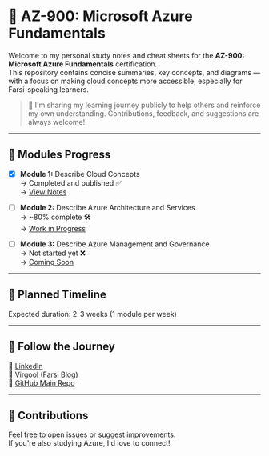 # 📘 AZ-900: Microsoft Azure Fundamentals

Welcome to my personal study notes and cheat sheets for the **AZ-900: Microsoft Azure Fundamentals** certification.  
This repository contains concise summaries, key concepts, and diagrams — with a focus on making cloud concepts more accessible, especially for Farsi-speaking learners.

> 🧠 I'm sharing my learning journey publicly to help others and reinforce my own understanding. Contributions, feedback, and suggestions are always welcome!

---

## 🔖 Modules Progress

- [x] **Module 1:** Describe Cloud Concepts  
  → Completed and published ✅  
  → [View Notes](./Module%201%20-%20Describe%20Cloud%20Concepts.md)

- [ ] **Module 2:** Describe Azure Architecture and Services  
  → ~80% complete 🛠️  
  → [Work in Progress](./Module%202%20-%20Describe%20Azure%20architecture%20and%20services.md)

- [ ] **Module 3:** Describe Azure Management and Governance  
  → Not started yet ❌  
  → [Coming Soon](./Module%203%20-%20Describe%20Azure%20management%20and%20governance.md)

---


## 📅 Planned Timeline

Expected duration: 2-3 weeks (1 module per week)

---

## 🔗 Follow the Journey

📍 [LinkedIn](https://www.linkedin.com/in/alireza-taghikhani/)  
📍 [Virgool (Farsi Blog)](https://virgool.io/@alireza-taghikhani)  
📍 [GitHub Main Repo](https://github.com/TaghikhaniAlireza/Azure-certification-cheatsheet) 


---

## 🤝 Contributions

Feel free to open issues or suggest improvements.  
If you're also studying Azure, I'd love to connect!

